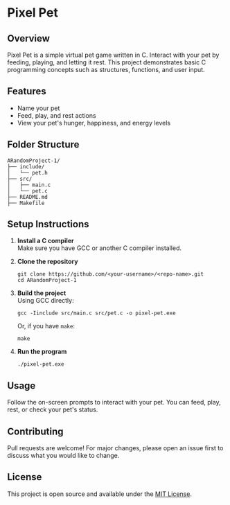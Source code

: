 # Pixel Pet

## Overview
Pixel Pet is a simple virtual pet game written in C. Interact with your pet by feeding, playing, and letting it rest. This project demonstrates basic C programming concepts such as structures, functions, and user input.

## Features
- Name your pet
- Feed, play, and rest actions
- View your pet's hunger, happiness, and energy levels

## Folder Structure
```
ARandomProject-1/
├── include/
│   └── pet.h
├── src/
│   ├── main.c
│   └── pet.c
├── README.md
├── Makefile
```

## Setup Instructions

1. **Install a C compiler**  
   Make sure you have GCC or another C compiler installed.

2. **Clone the repository**  
   ```
   git clone https://github.com/<your-username>/<repo-name>.git
   cd ARandomProject-1
   ```

3. **Build the project**  
   Using GCC directly:
   ```
   gcc -Iinclude src/main.c src/pet.c -o pixel-pet.exe
   ```
   Or, if you have `make`:
   ```
   make
   ```

4. **Run the program**
   ```
   ./pixel-pet.exe
   ```

## Usage

Follow the on-screen prompts to interact with your pet. You can feed, play, rest, or check your pet's status.

## Contributing

Pull requests are welcome! For major changes, please open an issue first to discuss what you would like to change.

## License

This project is open source and available under the [MIT License](LICENSE).
